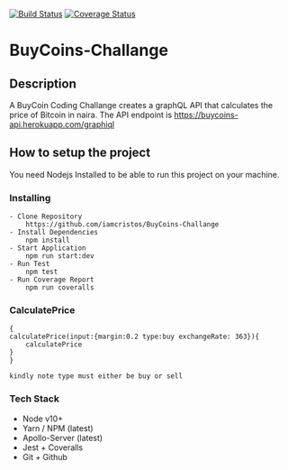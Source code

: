 [![Build Status](https://travis-ci.org/iamcristos/BuyCoins-Challange.svg?branch=master)](https://travis-ci.org/iamcristos/BuyCoins-Challange) [![Coverage Status](https://coveralls.io/repos/github/iamcristos/BuyCoins-Challange/badge.svg)](https://coveralls.io/github/iamcristos/BuyCoins-Challange)

# BuyCoins-Challange

## Description

A BuyCoin Coding Challange creates a graphQL API that calculates the price of Bitcoin in naira. The API endpoint is https://buycoins-api.herokuapp.com/graphiql

## How to setup the project

You need Nodejs Installed to be able to run this project on your machine.

### Installing

    - Clone Repository
        https://github.com/iamcristos/BuyCoins-Challange
    - Install Dependencies
        npm install
    - Start Application
        npm run start:dev
    - Run Test
        npm test
    - Run Coverage Report
        npm run coveralls

### CalculatePrice

    {
    calculatePrice(input:{margin:0.2 type:buy exchangeRate: 363}){
        calculatePrice
    }
    }

    kindly note type must either be buy or sell

### Tech Stack

- Node v10+
- Yarn / NPM (latest)
- Apollo-Server (latest)
- Jest + Coveralls
- Git + Github

